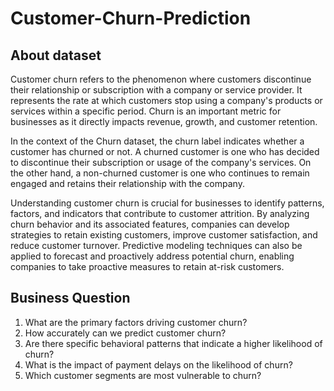 # Customer-Churn-Prediction
## About dataset
  Customer churn refers to the phenomenon where customers discontinue their relationship or subscription with a company or service provider. It represents the rate at which customers stop using a company's products or services within a specific period. Churn is an important metric for businesses as it directly impacts revenue, growth, and customer retention.

  In the context of the Churn dataset, the churn label indicates whether a customer has churned or not. A churned customer is one who has decided to discontinue their subscription or usage of the company's services. On the other hand, a non-churned customer is one who continues to remain engaged and retains their relationship with the company.

  Understanding customer churn is crucial for businesses to identify patterns, factors, and indicators that contribute to customer attrition. By analyzing churn behavior and its associated features, companies can develop strategies to retain existing customers, improve customer satisfaction, and reduce customer turnover. Predictive modeling techniques can also be applied to forecast and proactively address potential churn, enabling companies to take proactive measures to retain at-risk customers.

## Business Question
1. What are the primary factors driving customer churn?
2. How accurately can we predict customer churn?
3. Are there specific behavioral patterns that indicate a higher likelihood of churn?
4. What is the impact of payment delays on the likelihood of churn?
5. Which customer segments are most vulnerable to churn?
